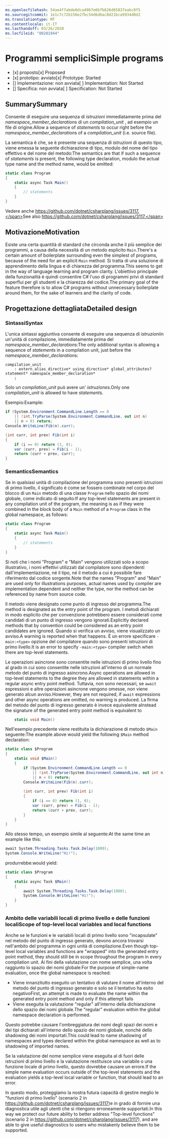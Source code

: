 ```yaml
---
ms.openlocfilehash: 54ae4ffabde6dca49b7e6bfb626d65837eabc8f5
ms.sourcegitcommit: 1e1c7c72b156e2fbc54d6d6ac8d21bca9934d8d2
ms.translationtype: MT
ms.contentlocale: it-IT
ms.lasthandoff: 03/26/2020
ms.locfileid: "80281944"
---
```

# <a name="simple-programs"></a><span data-ttu-id="27a5b-101">Programmi semplici</span><span class="sxs-lookup"><span data-stu-id="27a5b-101">Simple programs</span></span>

* <span data-ttu-id="27a5b-102">[x] proposto</span><span class="sxs-lookup"><span data-stu-id="27a5b-102">[x] Proposed</span></span>
* <span data-ttu-id="27a5b-103">[x] prototipo: avviato</span><span class="sxs-lookup"><span data-stu-id="27a5b-103">[x] Prototype: Started</span></span>
* <span data-ttu-id="27a5b-104">[] Implementazione: non avviata</span><span class="sxs-lookup"><span data-stu-id="27a5b-104">[ ] Implementation: Not Started</span></span>
* <span data-ttu-id="27a5b-105">[] Specifica: non avviata</span><span class="sxs-lookup"><span data-stu-id="27a5b-105">[ ] Specification: Not Started</span></span>

## <a name="summary"></a><span data-ttu-id="27a5b-106">Summary</span><span class="sxs-lookup"><span data-stu-id="27a5b-106">Summary</span></span>
[summary]: #summary

<span data-ttu-id="27a5b-107">Consente di eseguire una sequenza di *istruzioni* immediatamente prima del *namespace_member_declaration*s di un *compilation_unit* , ad esempio un file di origine.</span><span class="sxs-lookup"><span data-stu-id="27a5b-107">Allow a sequence of *statements* to occur right before the *namespace_member_declaration*s of a *compilation_unit* (i.e. source file).</span></span>

<span data-ttu-id="27a5b-108">La semantica è che, se è presente una sequenza di *istruzioni* di questo tipo, viene emessa la seguente dichiarazione di tipo, modulo del nome del tipo effettivo e del nome del metodo:</span><span class="sxs-lookup"><span data-stu-id="27a5b-108">The semantics are that if such a sequence of *statements* is present, the following type declaration, modulo the actual type name and the method name, would be emitted:</span></span>

``` c#
static class Program
{
    static async Task Main()
    {
        // statements
    }
}
```

<span data-ttu-id="27a5b-109">Vedere anche https://github.com/dotnet/csharplang/issues/3117.</span><span class="sxs-lookup"><span data-stu-id="27a5b-109">See also https://github.com/dotnet/csharplang/issues/3117.</span></span>

## <a name="motivation"></a><span data-ttu-id="27a5b-110">Motivazione</span><span class="sxs-lookup"><span data-stu-id="27a5b-110">Motivation</span></span>
[motivation]: #motivation

<span data-ttu-id="27a5b-111">Esiste una certa quantità di standard che circonda anche il più semplice dei programmi, a causa della necessità di un metodo esplicito `Main`.</span><span class="sxs-lookup"><span data-stu-id="27a5b-111">There's a certain amount of boilerplate surrounding even the simplest of programs, because of the need for an explicit `Main` method.</span></span> <span data-ttu-id="27a5b-112">Si tratta di una soluzione di apprendimento della lingua e di chiarezza del programma.</span><span class="sxs-lookup"><span data-stu-id="27a5b-112">This seems to get in the way of language learning and program clarity.</span></span> <span data-ttu-id="27a5b-113">L'obiettivo principale della funzionalità è quindi consentire C# l'uso di programmi privi di standard superflui per gli studenti e la chiarezza del codice.</span><span class="sxs-lookup"><span data-stu-id="27a5b-113">The primary goal of the feature therefore is to allow C# programs without unnecessary boilerplate around them, for the sake of learners and the clarity of code.</span></span>

## <a name="detailed-design"></a><span data-ttu-id="27a5b-114">Progettazione dettagliata</span><span class="sxs-lookup"><span data-stu-id="27a5b-114">Detailed design</span></span>
[design]: #detailed-design

### <a name="syntax"></a><span data-ttu-id="27a5b-115">Sintassi</span><span class="sxs-lookup"><span data-stu-id="27a5b-115">Syntax</span></span>

<span data-ttu-id="27a5b-116">L'unica sintassi aggiuntiva consente di eseguire una sequenza di *istruzioni*in un'unità di compilazione, immediatamente prima del *namespace_member_declaration*s:</span><span class="sxs-lookup"><span data-stu-id="27a5b-116">The only additional syntax is allowing a sequence of *statement*s in a compilation unit, just before the *namespace_member_declaration*s:</span></span>

``` antlr
compilation_unit
    : extern_alias_directive* using_directive* global_attributes? statement* namespace_member_declaration*
    ;
```

<span data-ttu-id="27a5b-117">Solo un *compilation_unit* può avere un' *istruzione*s.</span><span class="sxs-lookup"><span data-stu-id="27a5b-117">Only one *compilation_unit* is allowed to have *statement*s.</span></span> 

<span data-ttu-id="27a5b-118">Esempio:</span><span class="sxs-lookup"><span data-stu-id="27a5b-118">Example:</span></span>

``` c#
if (System.Environment.CommandLine.Length == 0
    || !int.TryParse(System.Environment.CommandLine, out int n)
    || n < 0) return;
Console.WriteLine(Fib(n).curr);

(int curr, int prev) Fib(int i)
{
    if (i == 0) return (1, 0);
    var (curr, prev) = Fib(i - 1);
    return (curr + prev, curr);
}
```

### <a name="semantics"></a><span data-ttu-id="27a5b-119">Semantics</span><span class="sxs-lookup"><span data-stu-id="27a5b-119">Semantics</span></span>

<span data-ttu-id="27a5b-120">Se in qualsiasi unità di compilazione del programma sono presenti istruzioni di primo livello, il significato è come se fossero combinate nel corpo del blocco di un `Main` metodo di una classe `Program` nello spazio dei nomi globale, come indicato di seguito:</span><span class="sxs-lookup"><span data-stu-id="27a5b-120">If any top-level statements are present in any compilation unit of the program, the meaning is as if they were combined in the block body of a `Main` method of a `Program` class in the global namespace, as follows:</span></span>

``` c#
static class Program
{
    static async Task Main()
    {
        // statements
    }
}
```

<span data-ttu-id="27a5b-121">Si noti che i nomi "Program" e "Main" vengono utilizzati solo a scopo illustrativo, i nomi effettivi utilizzati dal compilatore sono dipendenti dall'implementazione, né il tipo, né il metodo a cui è possibile fare riferimento dal codice sorgente.</span><span class="sxs-lookup"><span data-stu-id="27a5b-121">Note that the names "Program" and "Main" are used only for illustrations purposes, actual names used by compiler are implementation dependent and neither the type, nor the method can be referenced by name from source code.</span></span>

<span data-ttu-id="27a5b-122">Il metodo viene designato come punto di ingresso del programma.</span><span class="sxs-lookup"><span data-stu-id="27a5b-122">The method is designated as the entry point of the program.</span></span> <span data-ttu-id="27a5b-123">I metodi dichiarati in modo esplicito che per convenzione potrebbero essere considerati come candidati di un punto di ingresso vengono ignorati.</span><span class="sxs-lookup"><span data-stu-id="27a5b-123">Explicitly declared methods that by convention could be considered as an entry point candidates are ignored.</span></span> <span data-ttu-id="27a5b-124">Quando si verifica un avviso, viene visualizzato un avviso.</span><span class="sxs-lookup"><span data-stu-id="27a5b-124">A warning is reported when that happens.</span></span> <span data-ttu-id="27a5b-125">È un errore specificare `-main:<type>` opzione del compilatore quando sono presenti istruzioni di primo livello.</span><span class="sxs-lookup"><span data-stu-id="27a5b-125">It is an error to specify `-main:<type>` compiler switch when there are top-level statements.</span></span>

<span data-ttu-id="27a5b-126">Le operazioni asincrone sono consentite nelle istruzioni di primo livello fino al grado in cui sono consentite nelle istruzioni all'interno di un normale metodo del punto di ingresso asincrono.</span><span class="sxs-lookup"><span data-stu-id="27a5b-126">Async operations are allowed in top-level statements to the degree they are allowed in statements within a regular async entry point method.</span></span> <span data-ttu-id="27a5b-127">Tuttavia, non sono necessari, se `await` espressioni e altre operazioni asincrone vengono omesse, non viene generato alcun avviso.</span><span class="sxs-lookup"><span data-stu-id="27a5b-127">However, they are not required, if `await` expressions and other async operations are omitted, no warning is produced.</span></span> <span data-ttu-id="27a5b-128">La firma del metodo del punto di ingresso generato è invece equivalente a</span><span class="sxs-lookup"><span data-stu-id="27a5b-128">Instead the signature of the generated entry point method is equivalent to</span></span> 
``` c#
    static void Main()
```

<span data-ttu-id="27a5b-129">Nell'esempio precedente viene restituita la dichiarazione di metodo `$Main` seguente:</span><span class="sxs-lookup"><span data-stu-id="27a5b-129">The example above would yield the following `$Main` method declaration:</span></span>

``` c#
static class $Program
{
    static void $Main()
    {
        if (System.Environment.CommandLine.Length == 0
            || !int.TryParse(System.Environment.CommandLine, out int n)
            || n < 0) return;
        Console.WriteLine(Fib(n).curr);
        
        (int curr, int prev) Fib(int i)
        {
            if (i == 0) return (1, 0);
            var (curr, prev) = Fib(i - 1);
            return (curr + prev, curr);
        }
    }
}
```

<span data-ttu-id="27a5b-130">Allo stesso tempo, un esempio simile al seguente:</span><span class="sxs-lookup"><span data-stu-id="27a5b-130">At the same time an example like this:</span></span>
``` c#
await System.Threading.Tasks.Task.Delay(1000);
System.Console.WriteLine("Hi!");
```

<span data-ttu-id="27a5b-131">produrrebbe:</span><span class="sxs-lookup"><span data-stu-id="27a5b-131">would  yield:</span></span>
``` c#
static class $Program
{
    static async Task $Main()
    {
        await System.Threading.Tasks.Task.Delay(1000);
        System.Console.WriteLine("Hi!");
    }
}
```

### <a name="scope-of-top-level-local-variables-and-local-functions"></a><span data-ttu-id="27a5b-132">Ambito delle variabili locali di primo livello e delle funzioni locali</span><span class="sxs-lookup"><span data-stu-id="27a5b-132">Scope of top-level local variables and local functions</span></span>

<span data-ttu-id="27a5b-133">Anche se le funzioni e le variabili locali di primo livello sono "incapsulate" nel metodo del punto di ingresso generato, devono ancora trovarsi nell'ambito del programma in ogni unità di compilazione.</span><span class="sxs-lookup"><span data-stu-id="27a5b-133">Even though top-level local variables and functions are "wrapped" into the generated entry point method, they should still be in scope throughout the program in every compilation unit.</span></span>
<span data-ttu-id="27a5b-134">Ai fini della valutazione con nome semplice, una volta raggiunto lo spazio dei nomi globale:</span><span class="sxs-lookup"><span data-stu-id="27a5b-134">For the purpose of simple-name evaluation, once the global namespace is reached:</span></span>
- <span data-ttu-id="27a5b-135">Viene innanzitutto eseguito un tentativo di valutare il nome all'interno del metodo del punto di ingresso generato e solo se il tentativo ha esito negativo</span><span class="sxs-lookup"><span data-stu-id="27a5b-135">First, an attempt is made to evaluate the name within the generated entry point method and only if this attempt fails</span></span> 
- <span data-ttu-id="27a5b-136">Viene eseguita la valutazione "regular" all'interno della dichiarazione dello spazio dei nomi globale.</span><span class="sxs-lookup"><span data-stu-id="27a5b-136">The "regular" evaluation within the global namespace declaration is performed.</span></span> 

<span data-ttu-id="27a5b-137">Questo potrebbe causare l'ombreggiatura dei nomi degli spazi dei nomi e dei tipi dichiarati all'interno dello spazio dei nomi globale, nonché dello shadowing dei nomi importati.</span><span class="sxs-lookup"><span data-stu-id="27a5b-137">This could lead to name shadowing of namespaces and types declared within the global namespace as well as to shadowing of imported names.</span></span>

<span data-ttu-id="27a5b-138">Se la valutazione del nome semplice viene eseguita al di fuori delle istruzioni di primo livello e la valutazione restituisce una variabile o una funzione locale di primo livello, questo dovrebbe causare un errore.</span><span class="sxs-lookup"><span data-stu-id="27a5b-138">If the simple name evaluation occurs outside of the top-level statements and the evaluation yields a top-level local variable or function, that should lead to an error.</span></span>

<span data-ttu-id="27a5b-139">In questo modo, proteggiamo la nostra futura capacità di gestire meglio le "funzioni di primo livello" (scenario 2 in https://github.com/dotnet/csharplang/issues/3117)e in grado di fornire una diagnostica utile agli utenti che si ritengono erroneamente supportati.</span><span class="sxs-lookup"><span data-stu-id="27a5b-139">In this way we protect our future ability to better address "Top-level functions" (scenario 2 in https://github.com/dotnet/csharplang/issues/3117), and are able to give useful diagnostics to users who mistakenly believe them to be supported.</span></span>

